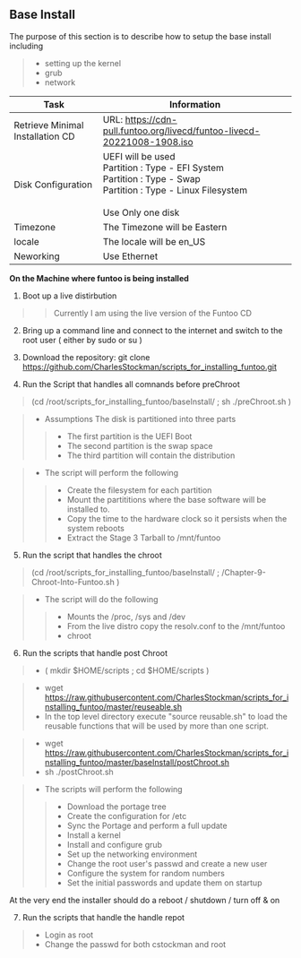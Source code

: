 ## Base Install

The purpose of this section is to describe how to setup the base install including 
> * setting up the kernel 
> * grub 
> * network 

Task | Information
-----|------------
Retrieve Minimal Installation CD | URL: https://cdn-pull.funtoo.org/livecd/funtoo-livecd-20221008-1908.iso<br/>
Disk Configuration | UEFI will be used <br/> Partition : Type - EFI System <br/> Partition : Type - Swap <br/> Partition : Type - Linux Filesystem <br/><br/> Use Only one disk
Timezone | The Timezone will be Eastern
locale | The locale will be en_US
Neworking | Use Ethernet

**On the Machine where funtoo is being installed** 

1. Boot up a live distirbution
>>Currently I am using the live version of the Funtoo CD

2. Bring up a command line and connect to the internet and switch to the root user ( either by sudo or su )

3. Download the repository: git clone https://github.com/CharlesStockman/scripts_for_installing_funtoo.git

4. Run the Script that handles all comnands before preChroot
> (cd /root/scripts_for_installing_funtoo/baseInstall/ ; sh ./preChroot.sh )

> * Assumptions The disk is partitioned into three parts
>> * The first partition is the UEFI Boot
>> * The second partition is the swap space 
>> * The third partition will contain the distribution

> * The script will perform the following
>> * Create the filesystem for each partition
>> * Mount the partititions where the base software will be installed to.
>> * Copy the time to the hardware clock so it persists when the system reboots
>> * Extract the Stage 3 Tarball to /mnt/funtoo 
   
5. Run the script that handles the chroot
> (cd /root/scripts_for_installing_funtoo/baseInstall/ ; /Chapter-9-Chroot-Into-Funtoo.sh ) 

> * The script will do the following
>> * Mounts the /proc, /sys and /dev
>> * From the live distro copy the resolv.conf to the /mnt/funtoo
>> * chroot
   
6. Run the scripts that handle post Chroot
> * ( mkdir $HOME/scripts ; cd $HOME/scripts )
    
> * wget https://raw.githubusercontent.com/CharlesStockman/scripts_for_installing_funtoo/master/reuseable.sh
> * In the top level directory execute "source reusable.sh" to load the reusable functions that will be used by more than one script. 
    
> * wget https://raw.githubusercontent.com/CharlesStockman/scripts_for_installing_funtoo/master/baseInstall/postChroot.sh
> * sh ./postChroot.sh
   
> * The scripts will perform the following
>> * Download the portage tree
>> * Create the configuration for /etc
>> * Sync the Portage and perform a full update
>> * Install a kernel
>> * Install and configure grub
>> * Set up the networking environment
>> * Change the root user's passwd and create a new user
>> * Configure the system for random numbers
>> * Set the initial passwords and update them on startup

At the very end the installer should do a reboot / shutdown / turn off & on

7. Run the scripts that handle the handle repot
> * Login as root<br>
> * Change the passwd for both cstockman and root
> 
